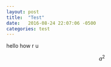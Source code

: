 ```yaml
---
layout: post
title:  "Test"
date:   2016-08-24 22:07:06 -0500
categories: test
---
```

hello how r u

$$a^2$$
